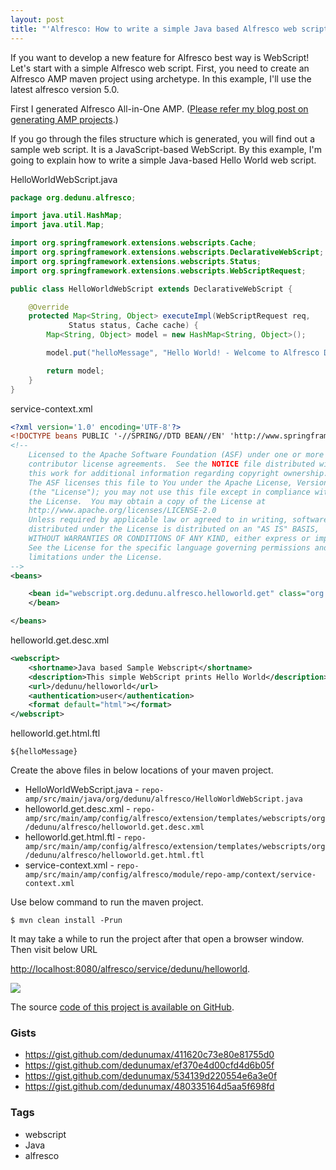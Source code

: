 ```yaml
---
layout: post
title: "'Alfresco: How to write a simple Java based Alfresco web script?'"
---
```


If you want to develop a new feature for Alfresco best way is WebScript! Let's start with a simple Alfresco web script. First, you need to create an Alfresco AMP maven project using archetype. In this example, I'll use the latest alfresco version 5.0.

First I generated Alfresco All-in-One AMP. ([Please refer my blog post on generating AMP projects](http://www.dedunu.info/2015/01/how-to-generate-alfresco-5-amp-project.html).)

If you go through the files structure which is generated, you will find out a sample web script. It is a JavaScript-based WebScript. By this example, I'm going to explain how to write a simple Java-based Hello World web script.  

HelloWorldWebScript.java
```java
package org.dedunu.alfresco;

import java.util.HashMap;
import java.util.Map;

import org.springframework.extensions.webscripts.Cache;
import org.springframework.extensions.webscripts.DeclarativeWebScript;
import org.springframework.extensions.webscripts.Status;
import org.springframework.extensions.webscripts.WebScriptRequest;

public class HelloWorldWebScript extends DeclarativeWebScript {

    @Override
    protected Map<String, Object> executeImpl(WebScriptRequest req,
             Status status, Cache cache) {
        Map<String, Object> model = new HashMap<String, Object>();

        model.put("helloMessage", "Hello World! - Welcome to Alfresco Development!");

        return model;
    }
}
```

service-context.xml
```xml
<?xml version='1.0' encoding='UTF-8'?>
<!DOCTYPE beans PUBLIC '-//SPRING//DTD BEAN//EN' 'http://www.springframework.org/dtd/spring-beans.dtd'>
<!--
	Licensed to the Apache Software Foundation (ASF) under one or more
	contributor license agreements.  See the NOTICE file distributed with
	this work for additional information regarding copyright ownership.
	The ASF licenses this file to You under the Apache License, Version 2.0
	(the "License"); you may not use this file except in compliance with
	the License.  You may obtain a copy of the License at
	http://www.apache.org/licenses/LICENSE-2.0
	Unless required by applicable law or agreed to in writing, software
	distributed under the License is distributed on an "AS IS" BASIS,
	WITHOUT WARRANTIES OR CONDITIONS OF ANY KIND, either express or implied.
	See the License for the specific language governing permissions and
	limitations under the License.
-->
<beans>

	<bean id="webscript.org.dedunu.alfresco.helloworld.get" class="org.dedunu.alfresco.HelloWorldWebScript" parent="webscript">
	</bean>

</beans>
```

helloworld.get.desc.xml
```xml
<webscript>
    <shortname>Java based Sample Webscript</shortname>
    <description>This simple WebScript prints Hello World</description>
    <url>/dedunu/helloworld</url>
    <authentication>user</authentication>
    <format default="html"></format>
</webscript>
```

helloworld.get.html.ftl  
```console
${helloMessage}
```

Create the above files in below locations of your maven project.

*   HelloWorldWebScript.java - `repo-amp/src/main/java/org/dedunu/alfresco/HelloWorldWebScript.java`
*   helloworld.get.desc.xml - `repo-amp/src/main/amp/config/alfresco/extension/templates/webscripts/org/dedunu/alfresco/helloworld.get.desc.xml`
*   helloworld.get.html.ftl - `repo-amp/src/main/amp/config/alfresco/extension/templates/webscripts/org/dedunu/alfresco/helloworld.get.html.ftl`
*   service-context.xml - `repo-amp/src/main/amp/config/alfresco/module/repo-amp/context/service-context.xml`

Use below command to run the maven project.

```console
$ mvn clean install -Prun 
```

It may take a while to run the project after that open a browser window. Then visit below URL  

[http://localhost:8080/alfresco/service/dedunu/helloworld](http://localhost:8080/alfresco/service/dedunu/helloworld).

![](http://3.bp.blogspot.com/-tQToG3yhLVI/VPilF8wi8bI/AAAAAAAABOw/ERDwjCoD36c/s1600/Screen%2BShot%2B2015-03-05%2Bat%2B11.32.32%2BPM.png)

The source [code of this project is available on GitHub](https://github.com/dedunumax/hello-webscript).

### Gists

- <https://gist.github.com/dedunumax/411620c73e80e81755d0>
- <https://gist.github.com/dedunumax/ef370e4d00cfd4d6b05f>
- <https://gist.github.com/dedunumax/534139d220554e6a3e0f>
- <https://gist.github.com/dedunumax/480335164d5aa5f698fd>

### Tags

- webscript
- Java
- alfresco